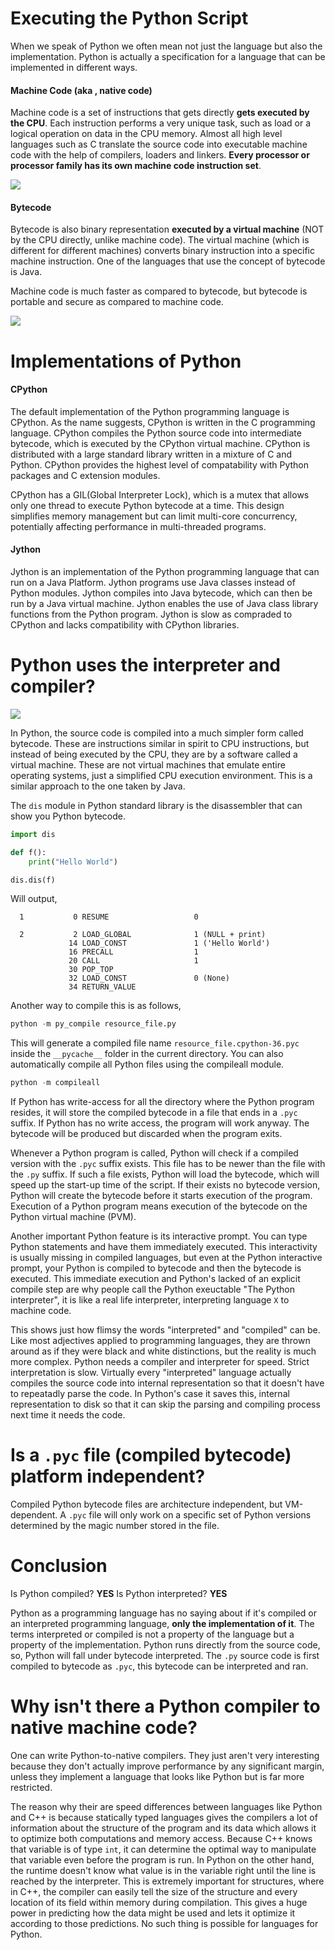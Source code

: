 # Executing the Python Script

When we speak of Python we often mean not just the language but also the implementation. Python is actually a specification for a language that can be implemented in different ways.

#### Machine Code (aka , native code)

Machine code is a set of instructions that gets directly **gets executed by the CPU**. Each instruction performs a very unique task, such as load or a logical operation on data in the CPU memory. Almost all high level languages such as C translate the source code into executable machine code with the help of compilers, loaders and linkers. **Every processor or processor family has its own machine code instruction set**.

![](./images/executing_the_python_script_1.png)

#### Bytecode

Bytecode is also binary representation **executed by a virtual machine** (NOT by the CPU directly, unlike machine code). The virtual machine (which is different for different machines) converts binary instruction into a specific machine instruction. One of the languages that use the concept of bytecode is Java.

Machine code is much faster as compared to bytecode, but bytecode is portable and secure as compared to machine code.

![](./images/executing_the_python_script_2.png)

# Implementations of Python

#### CPython

The default implementation of the Python programming language is CPython. As the name suggests, CPython is written in the C programming language. CPython compiles the Python source code into intermediate bytecode, which is executed by the CPython virtual machine. CPython is distributed with a large standard library written in a mixture of C and Python. CPython provides the highest level of compatability with Python packages and C extension modules.

CPython has a GIL(Global Interpreter Lock), which is a mutex that allows only one thread to execute Python bytecode at a time. This design simplifies memory management but can limit multi-core concurrency, potentially affecting performance in multi-threaded programs.


#### Jython

Jython is an implementation of the Python programming language that can run on a Java Platform. Jython programs use Java classes instead of Python modules. Jython compiles into Java bytecode, which can then be run by a Java virtual machine. Jython enables the use of Java class library functions from the Python program. Jython is slow as compraded to CPython and lacks compatibility with CPython libraries.

# Python uses the interpreter and compiler?

![](./images/executing_the_python_script_3.png)

In Python, the source code is compiled into a much simpler form called bytecode. These are instructions similar in spirit to CPU instructions, but instead of being executed by the CPU, they are by a software called a virtual machine. These are not virtual machines that emulate entire operating systems, just a simplified CPU execution environment. This is a similar approach to the one taken by Java.

The `dis` module in Python standard library is the disassembler that can show you Python bytecode.

```Python
import dis

def f():
    print("Hello World")

dis.dis(f)
```

Will output,

```
  1           0 RESUME                   0

  2           2 LOAD_GLOBAL              1 (NULL + print)
             14 LOAD_CONST               1 ('Hello World')
             16 PRECALL                  1
             20 CALL                     1
             30 POP_TOP
             32 LOAD_CONST               0 (None)
             34 RETURN_VALUE
```

Another way to compile this is as follows,

```Python
python -m py_compile resource_file.py
```

This will generate a compiled file name `resource_file.cpython-36.pyc` inside the `__pycache__` folder in the current directory. You can also automatically compile all Python files using the compileall module.

```Python
python -m compileall
```

If Python has write-access for all the directory where the Python program resides, it will store the compiled bytecode in a file that ends in a `.pyc` suffix. If Python has no write access, the program will work anyway. The bytecode will be produced but discarded when the program exits.

Whenever a Python program is called, Python will check if a compiled version with the `.pyc` suffix exists. This file has to be newer than the file with the `.py` suffix. If such a file exists, Python will load the bytecode, which will speed up the start-up time of the script. If their exists no bytecode version, Python will create the bytecode before it starts execution of the program. Execution of a Python program means execution of the bytecode on the Python virtual machine (PVM).

Another important Python feature is its interactive prompt. You can type Python statements and have them immediately executed. This interactivity is usually missing in compiled languages, but even at the Python interactive prompt, your Python is compiled to bytecode and then the bytecode is executed. This immediate execution and Python's lacked of an explicit compile step are why people call the Python exeuctable "The Python interpreter", it is like a real life interpreter, interpreting language `X` to machine code.

This shows just how flimsy the words "interpreted" and "compiled" can be. Like most adjectives applied to programming languages, they are thrown around as if they were black and white distinctions, but the reality is much more complex. Python needs a compiler and interpreter for speed. Strict interpretation is slow. Virtually every "interpreted" language actually compiles the source code into internal representation so that it doesn't have to repeatadly parse the code. In Python's case it saves this, internal representation to disk so that it can skip the parsing and compiling process next time it needs the code.

# Is a `.pyc` file (compiled bytecode) platform independent?

Compiled Python bytecode files are architecture independent, but VM-dependent. A `.pyc` file will only work on a specific set of Python versions determined by the magic number stored in the file.

# Conclusion

Is Python compiled? **YES**
Is Python interpreted? **YES**

Python as a programming language has no saying about if it's compiled or an interpreted programming language, **only the implementation of it**. The terms interpreted or compiled is not a property of the language but a property of the implementation. Python runs directly from the source code, so, Python will fall under bytecode interpreted. The `.py` source code is first compiled to bytecode as `.pyc`, this bytecode can be interpreted and ran.

# Why isn't there a Python compiler to native machine code?

One can write Python-to-native compilers. They just aren't very interesting because they don't actually improve performance by any significant margin, unless they implement a language that looks like Python but is far more restricted.

The reason why their are speed differences between languages like Python and C++ is because statically typed languages gives the compilers a lot of information about the structure of the program and its data which allows it to optimize both computations and memory access. Because C++ knows that variable is of type `int`, it can determine the optimal way to manipulate that variable even before the program is run. In Python on the other hand, the runtime doesn't know what value is in the variable right until the line is reached by the interpreter. This is extremely important for structures, where in C++, the compiler can easily tell the size of the structure and every location of its field within memory during compilation. This gives a huge power in predicting how the data might be used and lets it optimize it according to those predictions. No such thing is possible for languages for Python.